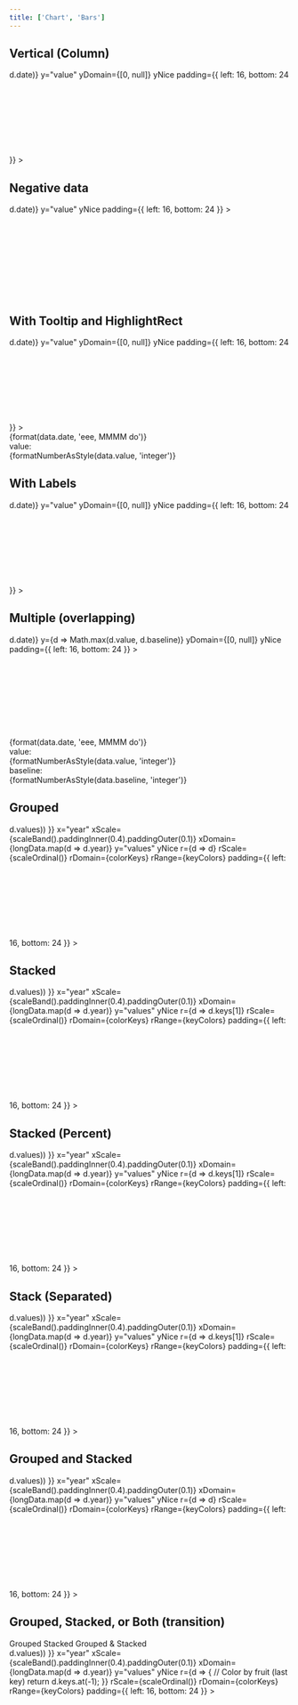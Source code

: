 ```yaml
---
title: ['Chart', 'Bars']
---
```


<script lang="ts">
	import { cubicInOut } from 'svelte/easing';
	import { scaleBand, scaleOrdinal } from 'd3-scale';
	import { format } from 'date-fns';
	import { extent } from 'd3-array';
	import { stackOffsetExpand } from 'd3-shape';

	import { Field, Tabs, Tab } from 'svelte-ux';
	import { formatDate, PeriodType } from 'svelte-ux/utils/date';
	import { formatNumberAsStyle } from 'svelte-ux/utils/number';

	import Chart, { Svg } from '$lib/components/Chart.svelte';
	import AxisX from '$lib/components/AxisX.svelte';
	import AxisY from '$lib/components/AxisY.svelte';
	import Baseline from '$lib/components/Baseline.svelte';
	import Bars from '$lib/components/Bars.svelte';
	import HighlightRect from '$lib/components/HighlightRect.svelte';
	import Labels from '$lib/components/Labels.svelte';
	import Tooltip from '$lib/components/Tooltip.svelte';

	import Preview from '$lib/docs/Preview.svelte';
	import { createStackData, stackOffsetSeparated } from '$lib/utils/stack';
	import { createDateSeries, longData } from '$lib/utils/genData';

	const data = createDateSeries({ min: 20, max: 100, value: 'integer', keys: ['value', 'baseline'] });
	const negativeData = createDateSeries({ min: -20, max: 50, value: 'integer' });

	const groupedData = createStackData(longData, { xKey: 'year', groupBy: 'fruit' })
	const stackedData = createStackData(longData, { xKey: 'year', stackBy: 'fruit' })
	const groupedStackedData = createStackData(longData, { xKey: 'year', groupBy: 'basket', stackBy: 'fruit' })
	const stackedPercentData = createStackData(longData, { xKey: 'year', stackBy: 'fruit', offset: stackOffsetExpand })
	const stackedSeperatedData = createStackData(longData, { xKey: 'year', stackBy: 'fruit', offset: stackOffsetSeparated })

	const colorKeys = [...new Set(longData.map(x => x.fruit))]
	const keyColors = ['var(--color-blue-500)', 'var(--color-green-500)', 'var(--color-purple-500)', 'var(--color-orange-500)'];

	let transitionChartMode = "group"
	$: transitionChart = transitionChartMode === 'group' ? {
		groupBy: 'fruit',
		stackBy: undefined
	} : transitionChartMode === 'stack' ? {
		groupBy: undefined,
		stackBy: 'fruit'
	} : transitionChartMode === 'groupStack' ? {
		groupBy: 'basket',
		stackBy: 'fruit'
	} : {
		groupBy: undefined,
		stackBy: undefined
	}
	$: transitionData = createStackData(longData, { xKey: 'year', groupBy: transitionChart.groupBy, stackBy: transitionChart.stackBy })
	// $: console.log({ transitionData })
</script>

## Vertical (Column)

<Preview>
	<div class="h-[300px] p-4 border rounded">
		<Chart
			{data}
			x="date"
			xScale={scaleBand().padding(0.4)}
			xDomain={data.map((d) => d.date)}
			y="value"
			yDomain={[0, null]}
			yNice
			padding={{ left: 16, bottom: 24 }}
		>
			<Svg>
				<AxisY gridlines />
				<AxisX formatTick={(d) => formatDate(d, PeriodType.Day, 'short')} />
				<Baseline x y />
				<Bars radius={4} strokeWidth={1} />
			</Svg>
		</Chart>
	</div>
</Preview>

<!--
## Horizontal (Bar)

<Preview>
	<div class="h-[300px] p-4 border rounded">
		<Chart
			{data}
			x="value"
			xDomain={[0, null]}
			xNice
			y="date"
			yScale={scaleBand().padding(0.4)}
			yDomain={data.map((d) => d.date)}
			padding={{ left: 16, bottom: 24 }}
		>
			<Svg>
				<AxisY gridlines />
				<AxisX formatTick={(d) => formatDate(d, PeriodType.Day, 'short')} />
				<Baseline x y />
				<Bars radius={4} strokeWidth={1} />
			</Svg>
		</Chart>
	</div>
</Preview>
-->

## Negative data

<Preview>
	<div class="h-[300px] p-4 border rounded">
		<Chart
			data={negativeData}
			x="date"
			xScale={scaleBand().padding(0.4)}
			xDomain={data.map((d) => d.date)}
			y="value"
			yNice
			padding={{ left: 16, bottom: 24 }}
		>
			<Svg>
				<AxisY gridlines />
				<AxisX formatTick={(d) => formatDate(d, PeriodType.Day, 'short')} />
				<Baseline x y />
				<Bars radius={4} strokeWidth={1} />
			</Svg>
		</Chart>
	</div>
</Preview>

## With Tooltip and HighlightRect

<Preview>
	<div class="h-[300px] p-4 border rounded">
		<Chart
			{data}
			x="date"
			xScale={scaleBand().padding(0.4)}
			xDomain={data.map((d) => d.date)}
			y="value"
			yDomain={[0, null]}
			yNice
			padding={{ left: 16, bottom: 24 }}
		>
			<Svg>
				<AxisY gridlines />
				<AxisX formatTick={(d) => formatDate(d, PeriodType.Day, 'short')} />
				<Baseline x y />
				<Bars radius={4} strokeWidth={1} />
			</Svg>
			<Tooltip let:data>
				<div class="tooltip">
					<div class="tooltip-header">
						{format(data.date, 'eee, MMMM do')}
					</div>
					<div class="grid grid-cols-[1fr,auto] gap-x-2 gap-y-1 items-center">
						<div class="tooltip-label">value:</div>
						<div class="tooltip-value">
							{formatNumberAsStyle(data.value, 'integer')}
						</div>
					</div>
				</div>
				<g slot="highlight">
					<HighlightRect {data} />
				</g>
			</Tooltip>
    	</Chart>
    </div>
</Preview>

## With Labels

<Preview>
	<div class="h-[300px] p-4 border rounded">
		<Chart
			{data}
			x="date"
			xScale={scaleBand().padding(0.4)}
			xDomain={data.map((d) => d.date)}
			y="value"
			yDomain={[0, null]}
			yNice
			padding={{ left: 16, bottom: 24 }}
		>
			<Svg>
				<AxisY gridlines />
				<AxisX formatTick={(d) => formatDate(d, PeriodType.Day, 'short')} />
				<Baseline x y />
				<Bars radius={4} strokeWidth={1} />
				<Labels />
			</Svg>
		</Chart>
	</div>
</Preview>

## Multiple (overlapping)

<Preview>
	<div class="h-[300px] p-4 border rounded">
		<Chart
			{data}
			x="date"
			xScale={scaleBand().padding(0.4)}
			xDomain={data.map((d) => d.date)}
			y={d => Math.max(d.value, d.baseline)}
			yDomain={[0, null]}
			yNice
			padding={{ left: 16, bottom: 24 }}
		>
			<Svg>
				<AxisY gridlines />
				<AxisX formatTick={(d) => formatDate(d, PeriodType.Day, 'short')} />
				<Baseline x y />
				<Bars y="baseline" radius={4} strokeWidth={1} color="#ddd" />
				<Bars y="value" radius={4} strokeWidth={1} widthOffset={-16} />
			</Svg>
			<Tooltip let:data>
				<div class="tooltip">
					<div class="tooltip-header">
						{format(data.date, 'eee, MMMM do')}
					</div>
					<div class="grid grid-cols-[1fr,auto] gap-x-2 gap-y-1 items-center">
						<div class="tooltip-label">value:</div>
						<div class="tooltip-value">
							{formatNumberAsStyle(data.value, 'integer')}
						</div>
						<div class="tooltip-label">baseline:</div>
						<div class="tooltip-value">
							{formatNumberAsStyle(data.baseline, 'integer')}
						</div>
					</div>
				</div>
				<g slot="highlight">
					<HighlightRect {data} />
				</g>
			</Tooltip>
		</Chart>
	</div>
</Preview>

## Grouped

<Preview>
	<div class="h-[300px] p-4 border rounded">
		<Chart
			data={groupedData}
			flatData={longData}
			extents={{
				y: extent(groupedData.flatMap(d => d.values))
			}}
			x="year"
			xScale={scaleBand().paddingInner(0.4).paddingOuter(0.1)}
			xDomain={longData.map(d => d.year)}
			y="values"
			yNice
			r={d => d}
			rScale={scaleOrdinal()}
			rDomain={colorKeys}
			rRange={keyColors}
			padding={{ left: 16, bottom: 24 }}
		>
			<Svg>
				<AxisY gridlines />
				<AxisX />
				<Baseline x y />
				<Bars groupBy="fruit" getKey={item => item.keys.join('-')} radius={4} strokeWidth={1} />
			</Svg>
		</Chart>
	</div>
</Preview>

## Stacked

<Preview>
	<div class="h-[300px] p-4 border rounded">
		<Chart
			data={stackedData}
			extents={{
				y: extent(stackedData.flatMap(d => d.values))
			}}
			x="year"
			xScale={scaleBand().paddingInner(0.4).paddingOuter(0.1)}
			xDomain={longData.map(d => d.year)}
			y="values"
			yNice
			r={d => d.keys[1]}
			rScale={scaleOrdinal()}
			rDomain={colorKeys}
			rRange={keyColors}
			padding={{ left: 16, bottom: 24 }}
		>
			<Svg>
				<AxisY gridlines />
				<AxisX />
				<Baseline x y />
				<Bars getKey={item => item.keys.join('-')} radius={4} strokeWidth={1} />
			</Svg>
		</Chart>
	</div>
</Preview>

## Stacked (Percent)

<Preview>
	<div class="h-[300px] p-4 border rounded">
		<Chart
			data={stackedPercentData}
			extents={{
				y: extent(stackedPercentData.flatMap(d => d.values))
			}}
			x="year"
			xScale={scaleBand().paddingInner(0.4).paddingOuter(0.1)}
			xDomain={longData.map(d => d.year)}
			y="values"
			yNice
			r={d => d.keys[1]}
			rScale={scaleOrdinal()}
			rDomain={colorKeys}
			rRange={keyColors}
			padding={{ left: 16, bottom: 24 }}
		>
			<Svg>
				<AxisY gridlines formatTick={d => formatNumberAsStyle(d, 'percentRound')} />
				<AxisX />
				<Baseline x y />
				<Bars getKey={item => item.keys.join('-')} radius={4} strokeWidth={1} />
			</Svg>
		</Chart>
	</div>
</Preview>

## Stack (Separated)

<Preview>
	<div class="h-[300px] p-4 border rounded">
		<Chart
			data={stackedSeperatedData}
			extents={{
				y: extent(stackedSeperatedData.flatMap(d => d.values))
			}}
			x="year"
			xScale={scaleBand().paddingInner(0.4).paddingOuter(0.1)}
			xDomain={longData.map(d => d.year)}
			y="values"
			yNice
			r={d => d.keys[1]}
			rScale={scaleOrdinal()}
			rDomain={colorKeys}
			rRange={keyColors}
			padding={{ left: 16, bottom: 24 }}
		>
			<Svg>
				<AxisY gridlines />
				<AxisX />
				<Baseline x y />
				<Bars getKey={item => item.keys.join('-')} radius={4} strokeWidth={1} />
			</Svg>
		</Chart>
	</div>
</Preview>

## Grouped and Stacked

<Preview>
	<div class="h-[300px] p-4 border rounded">
		<Chart
			data={groupedStackedData}
			flatData={longData}
			extents={{
				y: extent(groupedStackedData.flatMap(d => d.values))
			}}
			x="year"
			xScale={scaleBand().paddingInner(0.4).paddingOuter(0.1)}
			xDomain={longData.map(d => d.year)}
			y="values"
			yNice
			r={d => d}
			rScale={scaleOrdinal()}
			rDomain={colorKeys}
			rRange={keyColors}
			padding={{ left: 16, bottom: 24 }}
		>
			<Svg>
				<AxisY gridlines />
				<AxisX />
				<Baseline x y />
				<Bars groupBy="basket" getKey={item => item.keys.join('-')} radius={4} strokeWidth={1} />
			</Svg>
		</Chart>
	</div>
</Preview>

## Grouped, Stacked, or Both (transition)

<div class="grid grid-cols-[1fr,1fr] gap-2 mb-2">
	<Field label="Mode">
		<Tabs bind:selected={transitionChartMode} contained class="w-full">
			<div class="tabList w-full border">
				<Tab value="group">Grouped</Tab>
				<Tab value="stack">Stacked</Tab>
				<Tab value="groupStack">Grouped & Stacked</Tab>
			</div>
		</Tabs>
	</Field>
</div>

<Preview>
	<div class="h-[300px] p-4 border rounded">
	<!-- Always use stackedData for extents for consistent scale -->
		<Chart
			data={transitionData}
			extents={{
				y: extent(stackedData.flatMap(d => d.values))
			}}
			x="year"
			xScale={scaleBand().paddingInner(0.4).paddingOuter(0.1)}
			xDomain={longData.map(d => d.year)}
			y="values"
			yNice
			r={d => {
				// Color by fruit (last key)
				return d.keys.at(-1);
			}}
			rScale={scaleOrdinal()}
			rDomain={colorKeys}
			rRange={keyColors}
			padding={{ left: 16, bottom: 24 }}
		>
			<Svg>
				<AxisY gridlines />
				<AxisX />
				<Baseline x y />
				<Bars
					groupBy={transitionChart.groupBy}
					getKey={item => item.keys.at(0) + '-' + item.keys.at(-1)}
					radius={4}
					strokeWidth={1}
					tweened={{
						x: { easing: cubicInOut, delay: transitionChart.groupBy ? 0: 300 },
						y: { easing: cubicInOut, delay: transitionChart.groupBy ? 300 : 0 },
						width: { easing: cubicInOut, delay: transitionChart.groupBy ? 0 : 300 },
						height: { easing: cubicInOut, delay: transitionChart.groupBy ? 300 : 0 },
					}}
				/>
			</Svg>
		</Chart>
	</div>
</Preview>

<style lang="postcss">
	.tooltip {
		@apply bg-gray-900/90 backdrop-filter backdrop-blur-[2px] text-white rounded elevation-1 px-2 py-1;
	}
	.tooltip-header {
		@apply text-center font-semibold pb-1 whitespace-nowrap;
	}
	.tooltip-label {
		@apply text-xs text-white/75 text-right whitespace-nowrap;
	}
	.tooltip-value {
		@apply text-sm text-right;
	}
	.tooltip-separator {
		@apply rounded bg-white/50 my-1;
		grid-column: 1 / -1;
		height: 2px;
	}
</style>
